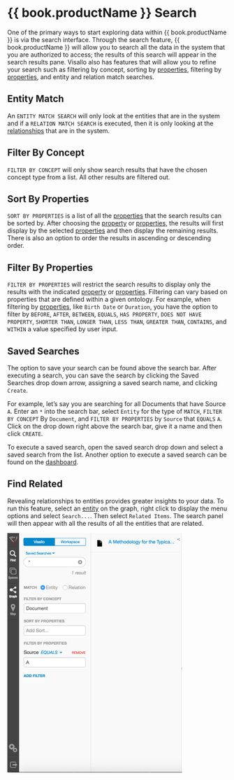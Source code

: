 # {{ book.productName }} Search

One of the primary ways to start exploring data within {{ book.productName }} is via the search interface. Through the
search feature, {{ book.productName }} will allow you to search all the data in the system that you are authorized
to access; the results of this search will appear in the search results pane. Visallo also has features that will allow
 you to refine your search such as filtering by concept, sorting by [properties](properties.md),
filtering by [properties](properties.md), and entity and relation match searches.

## Entity Match
An `ENTITY MATCH SEARCH` will only look at the entities that are in the system and if a `RELATION MATCH SEARCH` is executed,
then it is only looking at the [relationships](edges.md) that are in the system.

## Filter By Concept
`FILTER BY CONCEPT` will only show search results that have the chosen concept type from a list. All other results are
filtered out.

## Sort By Properties
`SORT BY PROPERTIES` is a list of all the [properties](properties.md) that the search results
can be sorted by. After choosing the [property](properties.md) or [properties](properties.md), the results will first
display by the selected [properties](properties.md) and then display the remaining results. There is also an option to
order the results in ascending or descending order.

## Filter By Properties
`FILTER BY PROPERTIES` will restrict the search results to display only the results with the indicated
[property](properties.md) or [properties](properties.md). Filtering can vary based on properties that are defined
within a given ontology. For example, when filtering by [properties](properties.md), like `Birth Date`
or `Duration`, you have the option to filter by `BEFORE`, `AFTER`, `BETWEEN`, `EQUALS`, `HAS
PROPERTY`, `DOES NOT HAVE PROPERTY`, `SHORTER THAN`, `LONGER THAN`, `LESS THAN`, `GREATER THAN`, `CONTAINS`, and `WITHIN`
a value specified by user input.

## Saved Searches
The option to save your search can be found above the search bar. After executing a search, you can save the search by
clicking the Saved Searches drop down arrow, assigning a saved search name, and clicking `Create`.

For example, let’s say you are searching for all Documents that have Source `A`. Enter an `*` into the search bar, select `Entity` for
the type of `MATCH`, `FILTER BY CONCEPT` By `Document`, and `FILTER BY PROPERTIES` by `Source` that `EQUALS` `A`.
Click on the drop down right above the search bar, give it a name and then click `CREATE`.

To execute a saved search, open the saved search drop down and select a saved search from the list. Another option to execute
a saved search can be found on the [dashboard](dashboards.md).

## Find Related
Revealing relationships to entities provides greater insights to your data. To run this feature, select an [entity](vertices.md)
on the graph, right click to display the menu options and select `Search...`. Then select `Related Items`. The search panel will
then appear with all the results of all the entities that are related.

<img src = images/filled-out-search.png width="400">

<!--
TODO:
- saved search
- text
- concept filtering
- property filtering
    - has/does not have
    - contains
    - equals
    - less than
    - greater than
    - between
    - geolocation and radius
-->
